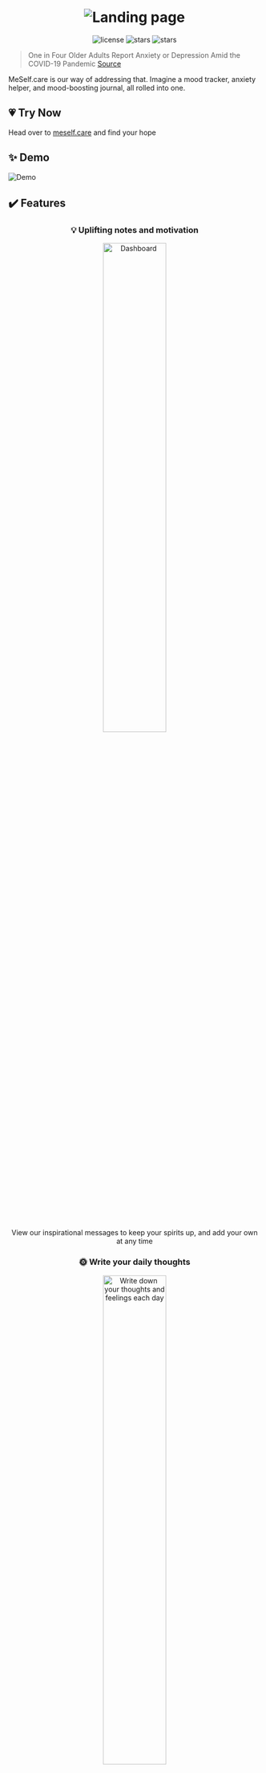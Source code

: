
<h1 align="center">
  <br>
  <img src="https://i.imgur.com/CjT1sHK.png" alt="Landing page">
</h1>

<div align="center">
  <img src="https://img.shields.io/github/license/Jorres/stress-relief?color=%23CC99FF&style=for-the-badge" alt="license">
  <img src="https://img.shields.io/github/stars/Jorres/stress-relief?color=%23FFCC00&logo=GitHub%20Sponsors&logoColor=%23FFCC00&style=for-the-badge" alt="stars">
  <img src="https://img.shields.io/github/issues/Jorres/stress-relief?color=%239FE2BF&style=for-the-badge" alt="stars"> 
</div>

> One in Four Older Adults Report Anxiety or Depression Amid the COVID-19 Pandemic [Source](https://www.kff.org/medicare/issue-brief/one-in-four-older-adults-report-anxiety-or-depression-amid-the-covid-19-pandemic/)

MeSelf.care is our way of addressing that. Imagine a mood tracker, anxiety helper, and mood-boosting journal, all rolled into one.

## 💗 Try Now
Head over to [meself.care](http://meself.care) and find your hope

## ✨ Demo
<img src="https://i.imgur.com/4tu3Vuk.gif" alt="Demo">


## ✔️ Features

<div align="center">

### 💡 Uplifting notes and motivation
<img src="https://i.imgur.com/yP0xvad.jpg" alt="Dashboard" width="50%" text-align="center">

View our inspirational messages to keep your spirits up, and add your own at any time

### 🌞 Write your daily thoughts
<img src="https://i.imgur.com/mM44b9Q.jpg" alt="Write down your thoughts and feelings each day" width="50%" text-align="center">

Each day take the time to write down what's on your mind in a safe environment

### 📈 Mood Tracking
<img src="https://i.imgur.com/FSf9B2h.jpg" alt="Mood Tracking" width="50%" text-align="center">

Track your emotions over time to discover trends in your mental health and become aware in your own mind

### ☁️ Word Clouds
<img src="https://i.imgur.com/e6Frgfo.jpg" alt="Auto generated Word Clouds" width="50%" text-align="center">

Automatically generate a cloud of your most common thoughts and feelings to get a better understanding of yourself

### 💪 Health Awareness
<img src="https://i.imgur.com/LTygq6I.jpg" alt="Auto generated Word Clouds" width="50%" text-align="center">

Find out more about common conditions that can affect your mental health

</div>

### 🚀 Usage

* ```Navigate to http://meself.care ```

**OR**

* ```Clone the repository ```
* ```Open index.html in your browser ```

## 🙌 Credits

### Contributers:
|                          Anna Tselikova                         |                         Arlyn                       |                  Egor Tarasov
| :----------------------------------------------------------: | :----------------------------------------------------------: | :----------------------------------------------------------:| 
[<img src="https://avatars1.githubusercontent.com/u/45653283?s=460&u=970fccfcb750a0ce61ea77c18b075b6e54918b32&v=4" width="100px;"/>](https://github.com/aniats)<br />[💻](https://github.com/aniats) | [<img src="https://avatars1.githubusercontent.com/u/10408164?s=400&u=041c3d8c84a9720da027caa45b9ae61f1116f8fe&v=4" width="100px;"/>](https://github.com/Acrylami/)<br />[💻](https://github.com/Acrylami/)| [<img src="https://avatars1.githubusercontent.com/u/26899407?s=460&u=9e9f83894851ed5cfe0263424f37ddb63083d2ef&v=4" width="100px;"/>](https://github.com/Jorres/)<br /> [💻](https://github.com/Jorres/) |


## 📝 License

MIT

---
